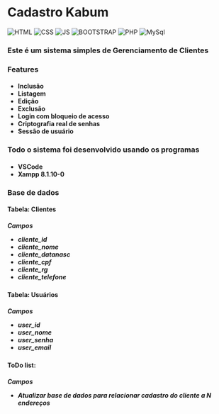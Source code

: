 <h1>Cadastro Kabum</h1>

![HTML](https://img.shields.io/badge/HTML5-E34F26?style=for-the-badge&logo=html5&logoColor=white)
![CSS](https://img.shields.io/badge/CSS3-1572B6?style=for-the-badge&logo=css3&logoColor=white)
![JS](https://img.shields.io/badge/JavaScript-F7DF1E?style=for-the-badge&logo=javascript&logoColor=black)
![BOOTSTRAP](https://img.shields.io/badge/Bootstrap-563D7C?style=for-the-badge&logo=bootstrap&logoColor=white)
![PHP](https://img.shields.io/badge/PHP-777BB4?style=for-the-badge&logo=php&logoColor=white)
![MySql](https://img.shields.io/badge/MySQL-00000F?style=for-the-badge&logo=mysql&logoColor=white)

<h3>Este é um sistema simples de Gerenciamento de Clientes</h3>

<h3>Features</h3>
<h4>
  <ul>
    <li>Inclusão</li>
    <li>Listagem</li>
    <li>Edição</li>
    <li>Exclusão</li>
    <li>Login com bloqueio de acesso</li>
    <li>Criptografia real de senhas</li>
    <li>Sessão de usuário</li>
  </ul>
</h4>

<h3>Todo o sistema foi desenvolvido usando os programas</h3>
<h4>
    <ul>
      <li>VSCode</li>
      <li>Xampp 8.1.10-0</li>
    </ul>
</h4>

<h3>Base de dados</h3>
<h4>Tabela: Clientes</h4>
<h5>Campos
  <ul>
    <li>cliente_id</li>
    <li>cliente_nome</li>
    <li>cliente_datanasc</li>
    <li>cliente_cpf</li>
    <li>cliente_rg</li>
    <li>cliente_telefone</li>
  </ul>
</h5>
<h4>Tabela: Usuários</h4>
<h5>Campos
  <ul>
    <li>user_id</li>
    <li>user_nome</li>
    <li>user_senha</li>
    <li>user_email</li>
  </ul>
</h5>

<h4>ToDo list:</h4>
<h5>Campos
  <ul>
    <li>Atualizar base de dados para relacionar cadastro do cliente a N endereços</li>
  </ul>
</h5>

